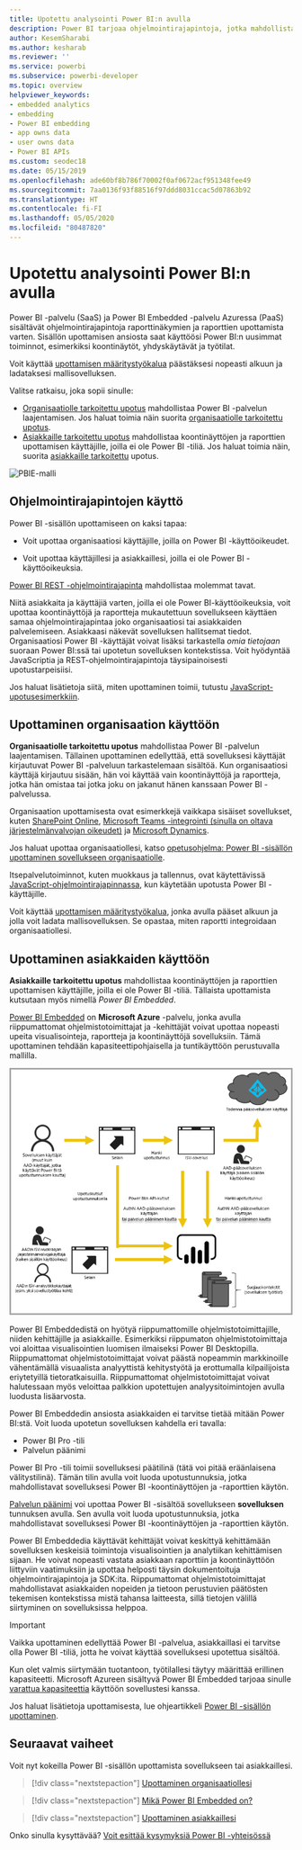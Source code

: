 ```yaml
---
title: Upotettu analysointi Power BI:n avulla
description: Power BI tarjoaa ohjelmointirajapintoja, jotka mahdollistavat koontinäyttöjen ja raporttien upotetun analysoinnin käytön sovelluksissa. Lue lisää upottamisesta Power BI:n kanssa sekä PaaS-ympäristössä että SaaS-ympäristössä upotetun analysoinnin ohjelmiston, upotetun analysoinnin työkalujen tai upotetun liiketoimintatiedon työkalujen avulla.
author: KesemSharabi
ms.author: kesharab
ms.reviewer: ''
ms.service: powerbi
ms.subservice: powerbi-developer
ms.topic: overview
helpviewer_keywords:
- embedded analytics
- embedding
- Power BI embedding
- app owns data
- user owns data
- Power BI APIs
ms.custom: seodec18
ms.date: 05/15/2019
ms.openlocfilehash: ade60bf8b786f70002f0af0672acf951348fee49
ms.sourcegitcommit: 7aa0136f93f88516f97ddd8031ccac5d07863b92
ms.translationtype: HT
ms.contentlocale: fi-FI
ms.lasthandoff: 05/05/2020
ms.locfileid: "80487820"
---
```

# <a name="embedded-analytics-with-power-bi"></a>Upotettu analysointi Power BI:n avulla

Power BI -palvelu (SaaS) ja Power BI Embedded -palvelu Azuressa (PaaS) sisältävät ohjelmointirajapintoja raporttinäkymien ja raporttien upottamista varten. Sisällön upottamisen ansiosta saat käyttöösi Power BI:n uusimmat toiminnot, esimerkiksi koontinäytöt, yhdyskäytävät ja työtilat.

Voit käyttää [upottamisen määritystyökalua](https://aka.ms/embedsetup) päästäksesi nopeasti alkuun ja ladataksesi mallisovelluksen.

Valitse ratkaisu, joka sopii sinulle:

* [Organisaatiolle tarkoitettu upotus](embedding.md#embedding-for-your-organization) mahdollistaa Power BI -palvelun laajentamisen. Jos haluat toimia näin suorita [organisaatiolle tarkoitettu upotus](https://aka.ms/embedsetup/UserOwnsData).
* [Asiakkaille tarkoitettu upotus](embedding.md#embedding-for-your-customers) mahdollistaa koontinäyttöjen ja raporttien upottamisen käyttäjille, joilla ei ole Power BI -tiliä. Jos haluat toimia näin, suorita [asiakkaille tarkoitettu](https://aka.ms/embedsetup/AppOwnsData) upotus.

![PBIE-malli](media/embedding/what-can-you-do-02.png)

## <a name="use-apis"></a>Ohjelmointirajapintojen käyttö

Power BI -sisällön upottamiseen on kaksi tapaa:
- Voit upottaa organisaatiosi käyttäjille, joilla on Power BI -käyttöoikeudet. 
 
- Voit upottaa käyttäjillesi ja asiakkaillesi, joilla ei ole Power BI -käyttöoikeuksia. 

[Power BI REST -ohjelmointirajapinta](https://docs.microsoft.com/rest/api/power-bi/) mahdollistaa molemmat tavat.

Niitä asiakkaita ja käyttäjiä varten, joilla ei ole Power BI-käyttöoikeuksia, voit upottaa koontinäyttöjä ja raportteja mukautettuun sovellukseen käyttäen samaa ohjelmointirajapintaa joko organisaatiosi tai asiakkaiden palvelemiseen. Asiakkaasi näkevät sovelluksen hallitsemat tiedot. Organisaatiosi Power BI -käyttäjät voivat lisäksi tarkastella *omia tietojaan* suoraan Power BI:ssä tai upotetun sovelluksen kontekstissa. Voit hyödyntää JavaScriptia ja REST-ohjelmointirajapintoja täysipainoisesti upotustarpeisiisi.

Jos haluat lisätietoja siitä, miten upottaminen toimii, tutustu [JavaScript-upotusesimerkkiin](https://microsoft.github.io/PowerBI-JavaScript/demo/).

## <a name="embedding-for-your-organization"></a>Upottaminen organisaation käyttöön

**Organisaatiolle tarkoitettu upotus** mahdollistaa Power BI -palvelun laajentamisen. Tällainen upottaminen edellyttää, että sovelluksesi käyttäjät kirjautuvat Power BI -palveluun tarkastelemaan sisältöä. Kun organisaatiosi käyttäjä kirjautuu sisään, hän voi käyttää vain koontinäyttöjä ja raportteja, jotka hän omistaa tai jotka joku on jakanut hänen kanssaan Power BI -palvelussa.

Organisaation upottamisesta ovat esimerkkejä vaikkapa sisäiset sovellukset, kuten [SharePoint Online](https://powerbi.microsoft.com/blog/integrate-power-bi-reports-in-sharepoint-online/), [Microsoft Teams -integrointi (sinulla on oltava järjestelmänvalvojan oikeudet)](https://powerbi.microsoft.com/blog/power-bi-teams-up-with-microsoft-teams/) ja [Microsoft Dynamics](https://docs.microsoft.com/dynamics365/customer-engagement/basics/add-edit-power-bi-visualizations-dashboard).

Jos haluat upottaa organisaatiollesi, katso [opetusohjelma: Power BI -sisällön upottaminen sovellukseen organisaatiolle](embed-sample-for-your-organization.md).

Itsepalvelutoiminnot, kuten muokkaus ja tallennus, ovat käytettävissä [JavaScript-ohjelmointirajapinnassa](https://github.com/Microsoft/PowerBI-JavaScript), kun käytetään upotusta Power BI -käyttäjille.

Voit käyttää [upottamisen määritystyökalua](https://aka.ms/embedsetup/UserOwnsData), jonka avulla pääset alkuun ja jolla voit ladata mallisovelluksen. Se opastaa, miten raportti integroidaan organisaatiollesi.

## <a name="embedding-for-your-customers"></a>Upottaminen asiakkaiden käyttöön

**Asiakkaille tarkoitettu upotus** mahdollistaa koontinäyttöjen ja raporttien upottamisen käyttäjille, joilla ei ole Power BI -tiliä. Tällaista upottamista kutsutaan myös nimellä *Power BI Embedded*.

[Power BI Embedded](azure-pbie-what-is-power-bi-embedded.md) on **Microsoft Azure** -palvelu, jonka avulla riippumattomat ohjelmistotoimittajat ja -kehittäjät voivat upottaa nopeasti upeita visualisointeja, raportteja ja koontinäyttöjä sovelluksiin. Tämä upottaminen tehdään kapasiteettipohjaisella ja tuntikäyttöön perustuvalla mallilla.

![Asiakkaiden käyttöön upottamisen työnkulku](media/embedding/powerbi-embed-flow.png)

Power BI Embeddedistä on hyötyä riippumattomille ohjelmistotoimittajille, niiden kehittäjille ja asiakkaille. Esimerkiksi riippumaton ohjelmistotoimittaja voi aloittaa visualisointien luomisen ilmaiseksi Power BI Desktopilla. Riippumattomat ohjelmistotoimittajat voivat päästä nopeammin markkinoille vähentämällä visuaalista analyyttistä kehitystyötä ja erottumalla kilpailijoista eriytetyillä tietoratkaisuilla. Riippumattomat ohjelmistotoimittajat voivat halutessaan myös veloittaa palkkion upotettujen analyysitoimintojen avulla luodusta lisäarvosta.

Power BI Embeddedin ansiosta asiakkaiden ei tarvitse tietää mitään Power BI:stä. Voit luoda upotetun sovelluksen kahdella eri tavalla:
- Power BI Pro -tili 
- Palvelun päänimi 

Power BI Pro -tili toimii sovelluksesi päätilinä (tätä voi pitää eräänlaisena välitystilinä). Tämän tilin avulla voit luoda upotustunnuksia, jotka mahdollistavat sovelluksesi Power BI -koontinäyttöjen ja -raporttien käytön.

[Palvelun päänimi](embed-service-principal.md) voi upottaa Power BI -sisältöä sovellukseen **sovelluksen** tunnuksen avulla. Sen avulla voit luoda upotustunnuksia, jotka mahdollistavat sovelluksesi Power BI -koontinäyttöjen ja -raporttien käytön.

Power BI Embeddedia käyttävät kehittäjät voivat keskittyä kehittämään sovelluksen keskeisiä toimintoja visualisointien ja analytiikan kehittämisen sijaan. He voivat nopeasti vastata asiakkaan raporttiin ja koontinäyttöön liittyviin vaatimuksiin ja upottaa helposti täysin dokumentoituja ohjelmointirajapintoja ja SDK:ita. Riippumattomat ohjelmistotoimittajat mahdollistavat asiakkaiden nopeiden ja tietoon perustuvien päätösten tekemisen kontekstissa mistä tahansa laitteesta, sillä tietojen välillä siirtyminen on sovelluksissa helppoa.

> [!IMPORTANT]
> Vaikka upottaminen edellyttää Power BI -palvelua, asiakkaillasi ei tarvitse olla Power BI -tiliä, jotta he voivat käyttää sovelluksesi upotettua sisältöä. 

Kun olet valmis siirtymään tuotantoon, työtilallesi täytyy määrittää erillinen kapasiteetti. Microsoft Azureen sisältyvä Power BI Embedded tarjoaa sinulle [varattua kapasiteettia](azure-pbie-create-capacity.md) käyttöön sovellustesi kanssa.

Jos haluat lisätietoja upottamisesta, lue ohjeartikkeli [Power BI -sisällön upottaminen](embed-sample-for-customers.md).

## <a name="next-steps"></a>Seuraavat vaiheet

Voit nyt kokeilla Power BI -sisällön upottamista sovellukseen tai asiakkaillesi.

> [!div class="nextstepaction"]
> [Upottaminen organisaatiollesi](embed-sample-for-your-organization.md)

> [!div class="nextstepaction"]
> [Mikä Power BI Embedded on?](azure-pbie-what-is-power-bi-embedded.md)

> [!div class="nextstepaction"]
>[Upottaminen asiakkaillesi](embed-sample-for-customers.md)

Onko sinulla kysyttävää? [Voit esittää kysymyksiä Power BI -yhteisössä](https://community.powerbi.com/)
